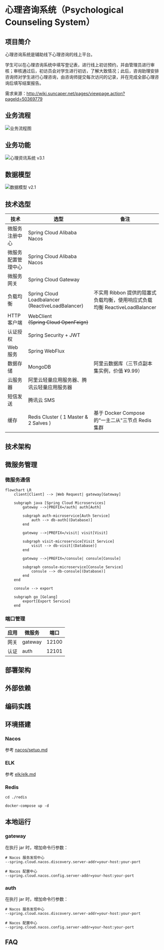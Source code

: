 # 心理咨询系统（Psychological Counseling System）

## 项目简介

心理咨询系统是辅助线下心理咨询的线上平台。

学生可以在心理咨询系统中填写登记表，进行线上初访预约，并由管理员进行审核；审核通过后，初访员会对学生进行初访，了解大致情况；此后，咨询助理安排咨询师对学生进行心理咨询，由咨询师提交每次访问的记录，并在完成全部心理咨询后填写结案报告。

需求来源：http://wiki.suncaper.net/pages/viewpage.action?pageId=50369779

## 业务流程

![业务流程图](https://tzq-oos-1.oss-cn-hangzhou.aliyuncs.com/img/image-20220227103201232.png)

## 业务功能

![心理资讯系统 v3.1](https://tzq-oos-1.oss-cn-hangzhou.aliyuncs.com/img/%E5%BF%83%E7%90%86%E8%B5%84%E8%AE%AF%E7%B3%BB%E7%BB%9F%20v3.1.png)

## 数据模型

![数据模型 v2.1](https://tzq-oos-1.oss-cn-hangzhou.aliyuncs.com/img/%E6%95%B0%E6%8D%AE%E6%A8%A1%E5%9E%8B%20v2.1.jpg)

## 技术选型

| 技术        | 选型                                               | 备注                                                   |
|-----------|--------------------------------------------------|------------------------------------------------------|
| 微服务注册中心   | Spring Cloud Alibaba Nacos                       ||
| 微服务配置管理中心 | Spring Cloud Alibaba Nacos                       ||
| 微服务网关     | Spring Cloud Gateway                             ||
| 负载均衡      | Spring Cloud Loadbalancer (ReactiveLoadBalancer) | 不实用 Ribbon 提供的阻塞式负载均衡，使用响应式负载均衡 ReactiveLoadBalancer |
| HTTP 客户端  | WebClient <br/> ~~(Spring Cloud OpenFeign)~~     ||
| 认证授权      | Spring Security + JWT                            |                                                      |
| Web 服务    | Spring WebFlux                                   |                                                      |
| 数据存储      | MongoDB                                          | 阿里云数据库（三节点副本集实例，价值 ¥9.99）                            |
| 云服务器      | 阿里云轻量应用服务器、腾讯云轻量应用服务器                            |                                                      |
| 短信发送      | 腾讯云 SMS                                          |                                                      |
| 缓存        | Redis Cluster ( 1 Master & 2 Salves )            | 基于 Docker Compose 的"一主二从"三节点 Redis 集群                |

## 技术架构

## 微服务管理

### 微服务通信

```mermaid
flowchart LR
    client[Client] --> |Web Request| gateway[Gateway]
    
    subgraph java [Spring Cloud Microservices]
        gateway -->|PREFIX=/auth| auth[Auth]
        
        subgraph auth-microservice[Auth Service]
            auth --> db-auth[(Database)]
        end
        
        gateway -->|PREFIX=/visit| visit[Visit]
        
        subgraph visit-microservice[Visit Service]
            visit --> db-visit[(Database)]
        end
        
        gateway -->|PREFIX=/consule| consule[Consule]
        
        subgraph consule-microservice[Consule Service]
            consule --> db-consule[(Database)]
        end
    end
    
    consule --> export
    
    subgraph go [Golang]
        export[Export Service]
    end
```

### 端口管理

| 应用  | 微服务     | 端口    |
|-----|---------|-------|
| 网关  | gateway | 12100 |
| 认证  | auth    | 12101 |

## 部署架构

## 外部依赖

## 编码实践

## 环境搭建

### Nacos

参考 [nacos/setup.md](nacos/setup.md) 

### ELK

参考 [elk/elk.md](elk/setup.md)

### Redis

```shell
cd ./redis

docker-compose up -d
```

## 本地运行

### gateway

在执行 jar 时，增加命令行参数：
```shell
# Nacos 服务发现中心
--spring.cloud.nacos.discovery.server-addr=your-host:your-port

# Nacos 配置中心
--spring.cloud.nacos.config.server-addr=your-host:your-port
```

### auth

在执行 jar 时，增加命令行参数：
```shell
# Nacos 服务发现中心
--spring.cloud.nacos.discovery.server-addr=your-host:your-port

# Nacos 配置中心
--spring.cloud.nacos.config.server-addr=your-host:your-port
```

## FAQ
